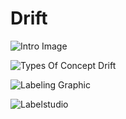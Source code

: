 # Drift
![Intro Image](https://github.com/its-harshil/Drift/blob/main/introimg.png)



![Types Of Concept Drift](https://github.com/its-harshil/Drift/blob/main/conceptdriftimg.jpg)

![Labeling Graphic](https://github.com/its-harshil/Drift/blob/main/labelimg.png)

![Labelstudio](https://github.com/its-harshil/Drift/blob/main/toolimg.png)

